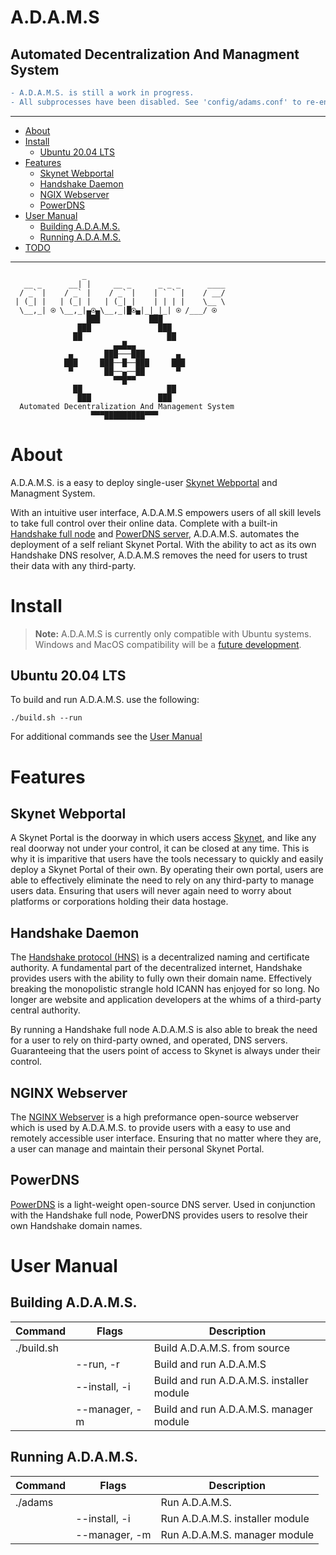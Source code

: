 # **A.D.A.M.S**
## **Automated Decentralization And Managment System**

```diff
- A.D.A.M.S. is still a work in progress.
- All subprocesses have been disabled. See 'config/adams.conf' to re-enable.
```

***

- [About](#about)
- [Install](#how-to-run)
  - [Ubuntu 20.04 LTS](#ubuntu-2004-lts)
- [Features](#features)
  - [Skynet Webportal](#skynet-webportal)
  - [Handshake Daemon](#handshake-daemon)
  - [NGIX Webserver](#nginx-webserver)
  - [PowerDNS](#powerdns)
- [User Manual](#user-manual)
  - [Building A.D.A.M.S.](#building-adams)
  - [Running A.D.A.M.S.](#running-adams)
- [TODO](./TODO.md)

***

```
                _                                    
   __ _      __| |     __ _      _ _ _      ____     
  / _` |    / _` |    / _` |    | ` ` |    / __/     
 | (_| |   | (_| |   | (_| |    | | | |    \__ \     
  \__,_| ⍟ \__,_|▄⍟▄\__,_|█⍟▄|_|_|_| ⍟ /___/ ⍟  
                 ███           ███                   
               ███               ███                 
              ██                   ██                
                       ▄▄█▄▄                         
             ▄       ███───███       ▄               
            ███     ███──█──███     ███              
             ▀       ██──▄──██       ▀               
                       ▀▀█▀▀                         
              ██                   ██                
               ███               ███                 
  Automated Decentralization And Management System   
                  ▀▀▀█████████▀▀▀                   
```

# **About**
A.D.A.M.S. is a easy to deploy single-user [Skynet Webportal](https://portal-docs.skynetlabs.com) and Managment System.

With an intuitive user interface, A.D.A.M.S empowers users of all skill levels to take full control over their online data. Complete with a built-in [Handshake full node](https://github.com/handshake-org/hsd) and [PowerDNS server](https://github.com/PowerDNS/pdns), A.D.A.M.S. automates the deployment of a self reliant Skynet Portal. With the ability to act as its own Handshake DNS resolver, A.D.A.M.S removes the need for users to trust their data with any third-party.

# **Install**

> **Note:** A.D.A.M.S is currently only compatible with Ubuntu systems. Windows and MacOS compatibility will be a [future development](./TODO.md).

## Ubuntu 20.04 LTS

To build and run A.D.A.M.S. use the following:
```
./build.sh --run
```

For additional commands see the [User Manual](#user-manual)

# **Features**

## Skynet Webportal
A Skynet Portal is the doorway in which users access [Skynet](https://skynetlabs.com/about), and like any real doorway not under your control, it can be closed at any time. This is why it is imparitive that users have the tools necessary to quickly and easily deploy a Skynet Portal of their own. By operating their own portal, users are able to effectively eliminate the need to rely on any third-party to manage users data. Ensuring that users will never again need to worry about platforms or corporations holding their data hostage.

## Handshake Daemon

The [Handshake protocol (HNS)](https://handshake.org/) is a decentralized naming and certificate authority. A fundamental part of the decentralized internet, Handshake provides users with the ability to fully own their domain name. Effectively breaking the monopolistic strangle hold ICANN has enjoyed for so long. No longer are website and application developers at the whims of a third-party central authority.

By running a Handshake full node A.D.A.M.S is also able to break the need for a user to rely on third-party owned, and operated, DNS servers. Guaranteeing that the users point of access to Skynet is always under their control.

## NGINX Webserver
The [NGINX Webserver](https://www.nginx.com/resources/wiki/) is a high preformance open-source webserver which is used by A.D.A.M.S. to provide users with a easy to use and remotely accessible user interface. Ensuring that no matter where they are, a user can manage and maintain their personal Skynet Portal.

## PowerDNS
[PowerDNS](https://www.powerdns.com/) is a light-weight open-source DNS server. Used in conjunction with the Handshake full node, PowerDNS provides users to resolve their own Handshake domain names.

# **User Manual**

## **Building A.D.A.M.S.**
| Command    | Flags         | Description                               |
|:-----------|---------------|-------------------------------------------|
| ./build.sh |               | Build A.D.A.M.S. from source              |
|            | --run, -r     | Build and run A.D.A.M.S                   |
|            | --install, -i | Build and run A.D.A.M.S. installer module |
|            | --manager, -m | Build and run A.D.A.M.S. manager module   |

## **Running A.D.A.M.S.**
| Command    | Flags         | Description                               |
|:-----------|---------------|-------------------------------------------|
| ./adams    |               | Run A.D.A.M.S.                            |
|            | --install, -i | Run A.D.A.M.S. installer module           |
|            | --manager, -m | Run A.D.A.M.S. manager module             |